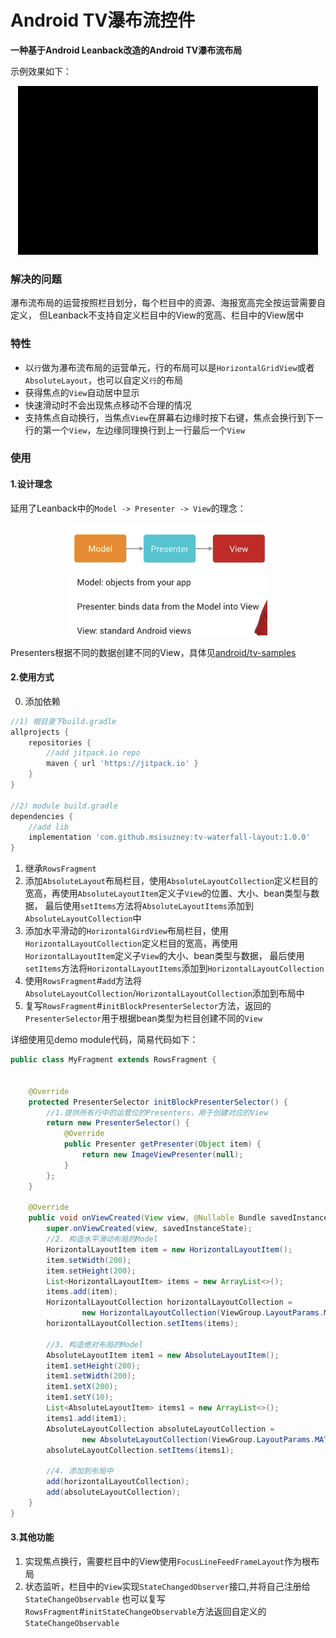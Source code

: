 # Android TV瀑布流控件
**一种基于Android Leanback改造的Android TV瀑布流布局** 

示例效果如下：
<div align=center>
<img src="demo.gif" width = "480" height = "270" alt="演示" /> 
</div>  

### 解决的问题
瀑布流布局的运营按照栏目划分，每个栏目中的资源、海报宽高完全按运营需要自定义，
但Leanback不支持自定义栏目中的View的宽高、栏目中的View居中
### 特性  

- 以`行`做为瀑布流布局的运营单元，行的布局可以是`HorizontalGridView`或者`AbsoluteLayout`，也可以自定义`行`的布局
- 获得焦点的`View`自动居中显示
- 快速滑动时不会出现焦点移动不合理的情况
- 支持焦点自动换行，当焦点`View`在屏幕右边缘时按下右键，焦点会换行到下一行的第一个`View`，左边缘同理换行到上一行最后一个`View` 

### 使用
#### 1.设计理念
延用了Leanback中的`Model -> Presenter -> View`的理念：  
  
<div align=center>
<img src="mpv.png" width = "318" height = "180" alt="演示" /> 
</div>  

Presenters根据不同的数据创建不同的View，具体见[android/tv-samples](https://github.com/android/tv-samples)  

#### 2.使用方式
0. 添加依赖
```gradle
//1) 根目录下build.gradle
allprojects {
    repositories {
        //add jitpack.io repo
        maven { url 'https://jitpack.io' }
    }
}

//2) module build.gradle
dependencies {
    //add lib
    implementation 'com.github.msisuzney:tv-waterfall-layout:1.0.0'
}
```
1. 继承`RowsFragment`
2. 添加`AbsoluteLayout`布局栏目，使用`AbsoluteLayoutCollection`定义栏目的宽高，再使用`AbsoluteLayoutItem`定义子`View`的位置、大小、bean类型与数据，
最后使用`setItems`方法将`AbsoluteLayoutItems`添加到`AbsoluteLayoutCollection`中
3. 添加水平滑动的`HorizontalGirdView`布局栏目，使用`HorizontalLayoutCollection`定义栏目的宽高，再使用`HorizontalLayoutItem`定义子`View`的大小、bean类型与数据，
最后使用`setItems`方法将`HorizontalLayoutItems`添加到`HorizontalLayoutCollection`
4. 使用`RowsFragment`#`add`方法将`AbsoluteLayoutCollection`/`HorizontalLayoutCollection`添加到布局中
5. 复写`RowsFragment`#`initBlockPresenterSelector`方法，返回的`PresenterSelector`用于根据bean类型为栏目创建不同的`View`

详细使用见demo module代码，简易代码如下：
```java
public class MyFragment extends RowsFragment {


    @Override
    protected PresenterSelector initBlockPresenterSelector() {
        //1.提供所有行中的运营位的Presenters，用于创建对应的View
        return new PresenterSelector() {
            @Override
            public Presenter getPresenter(Object item) {
                return new ImageViewPresenter(null);
            }
        };
    }

    @Override
    public void onViewCreated(View view, @Nullable Bundle savedInstanceState) {
        super.onViewCreated(view, savedInstanceState);
        //2. 构造水平滑动布局的Model
        HorizontalLayoutItem item = new HorizontalLayoutItem();
        item.setWidth(200);
        item.setHeight(200);
        List<HorizontalLayoutItem> items = new ArrayList<>();
        items.add(item);
        HorizontalLayoutCollection horizontalLayoutCollection =
                new HorizontalLayoutCollection(ViewGroup.LayoutParams.MATCH_PARENT, 200);
        horizontalLayoutCollection.setItems(items);

        //3. 构造绝对布局的Model
        AbsoluteLayoutItem item1 = new AbsoluteLayoutItem();
        item1.setHeight(200);
        item1.setWidth(200);
        item1.setX(200);
        item1.setY(10);
        List<AbsoluteLayoutItem> items1 = new ArrayList<>();
        items1.add(item1);
        AbsoluteLayoutCollection absoluteLayoutCollection =
                new AbsoluteLayoutCollection(ViewGroup.LayoutParams.MATCH_PARENT, 400);
        absoluteLayoutCollection.setItems(items1);
        
        //4. 添加到布局中
        add(horizontalLayoutCollection);
        add(absoluteLayoutCollection);
    }
}


```
#### 3.其他功能
1. 实现焦点换行，需要栏目中的View使用`FocusLineFeedFrameLayout`作为根布局
2. 状态监听，栏目中的`View`实现`StateChangedObserver`接口,并将自己注册给`StateChangeObservable`
也可以复写`RowsFragment`#`initStateChangeObservable`方法返回自定义的`StateChangeObservable`